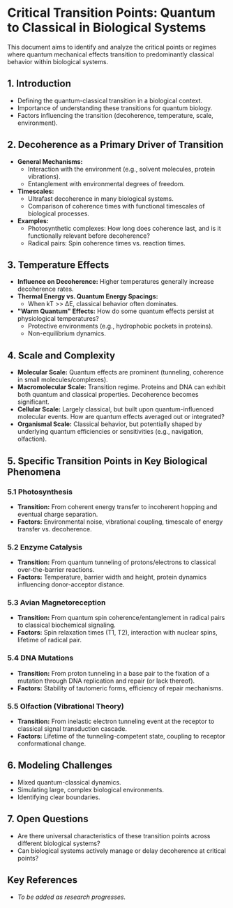 # Critical Transition Points: Quantum to Classical in Biological Systems

This document aims to identify and analyze the critical points or regimes where quantum mechanical effects transition to predominantly classical behavior within biological systems.

## 1. Introduction
- Defining the quantum-classical transition in a biological context.
- Importance of understanding these transitions for quantum biology.
- Factors influencing the transition (decoherence, temperature, scale, environment).

## 2. Decoherence as a Primary Driver of Transition
- **General Mechanisms:**
    - Interaction with the environment (e.g., solvent molecules, protein vibrations).
    - Entanglement with environmental degrees of freedom.
- **Timescales:**
    - Ultrafast decoherence in many biological systems.
    - Comparison of coherence times with functional timescales of biological processes.
- **Examples:**
    - Photosynthetic complexes: How long does coherence last, and is it functionally relevant before decoherence?
    - Radical pairs: Spin coherence times vs. reaction times.

## 3. Temperature Effects
- **Influence on Decoherence:** Higher temperatures generally increase decoherence rates.
- **Thermal Energy vs. Quantum Energy Spacings:**
    - When kT >> ΔE, classical behavior often dominates.
- **"Warm Quantum" Effects:** How do some quantum effects persist at physiological temperatures?
    - Protective environments (e.g., hydrophobic pockets in proteins).
    - Non-equilibrium dynamics.

## 4. Scale and Complexity
- **Molecular Scale:** Quantum effects are prominent (tunneling, coherence in small molecules/complexes).
- **Macromolecular Scale:** Transition regime. Proteins and DNA can exhibit both quantum and classical properties. Decoherence becomes significant.
- **Cellular Scale:** Largely classical, but built upon quantum-influenced molecular events. How are quantum effects averaged out or integrated?
- **Organismal Scale:** Classical behavior, but potentially shaped by underlying quantum efficiencies or sensitivities (e.g., navigation, olfaction).

## 5. Specific Transition Points in Key Biological Phenomena

### 5.1 Photosynthesis
- **Transition:** From coherent energy transfer to incoherent hopping and eventual charge separation.
- **Factors:** Environmental noise, vibrational coupling, timescale of energy transfer vs. decoherence.

### 5.2 Enzyme Catalysis
- **Transition:** From quantum tunneling of protons/electrons to classical over-the-barrier reactions.
- **Factors:** Temperature, barrier width and height, protein dynamics influencing donor-acceptor distance.

### 5.3 Avian Magnetoreception
- **Transition:** From quantum spin coherence/entanglement in radical pairs to classical biochemical signaling.
- **Factors:** Spin relaxation times (T1, T2), interaction with nuclear spins, lifetime of radical pair.

### 5.4 DNA Mutations
- **Transition:** From proton tunneling in a base pair to the fixation of a mutation through DNA replication and repair (or lack thereof).
- **Factors:** Stability of tautomeric forms, efficiency of repair mechanisms.

### 5.5 Olfaction (Vibrational Theory)
- **Transition:** From inelastic electron tunneling event at the receptor to classical signal transduction cascade.
- **Factors:** Lifetime of the tunneling-competent state, coupling to receptor conformational change.

## 6. Modeling Challenges
- Mixed quantum-classical dynamics.
- Simulating large, complex biological environments.
- Identifying clear boundaries.

## 7. Open Questions
- Are there universal characteristics of these transition points across different biological systems?
- Can biological systems actively manage or delay decoherence at critical points?

## Key References
- *To be added as research progresses.*
